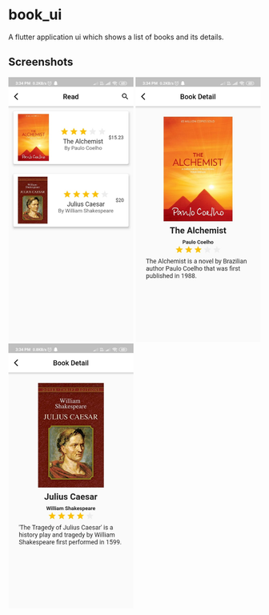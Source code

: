 # book_ui

A flutter application ui which shows a list of books and its details.

## Screenshots

<p>
  <img src = "assets/book1.jpeg" width="250">
  <img src = "assets/book2.jpeg" width="250">
  <img src = "assets/book3.jpeg" width="250">
 </p>
